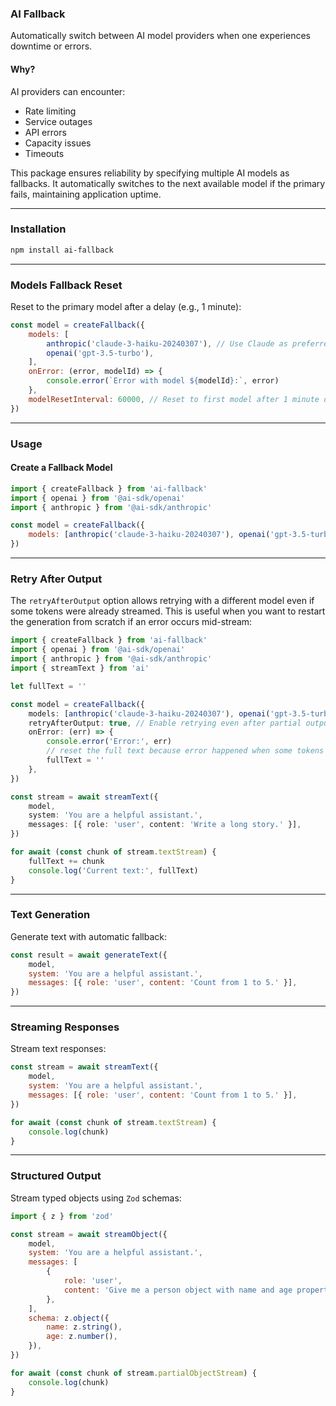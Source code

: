 ### AI Fallback

Automatically switch between AI model providers when one experiences downtime or errors.

#### Why?

AI providers can encounter:

-   Rate limiting
-   Service outages
-   API errors
-   Capacity issues
-   Timeouts

This package ensures reliability by specifying multiple AI models as fallbacks. It automatically switches to the next available model if the primary fails, maintaining application uptime.

---

### Installation

```bash
npm install ai-fallback
```

---

### Models Fallback Reset

Reset to the primary model after a delay (e.g., 1 minute):

```javascript
const model = createFallback({
    models: [
        anthropic('claude-3-haiku-20240307'), // Use Claude as preferred model
        openai('gpt-3.5-turbo'),
    ],
    onError: (error, modelId) => {
        console.error(`Error with model ${modelId}:`, error)
    },
    modelResetInterval: 60000, // Reset to first model after 1 minute of the first error
})
```

---

### Usage

#### Create a Fallback Model

```javascript
import { createFallback } from 'ai-fallback'
import { openai } from '@ai-sdk/openai'
import { anthropic } from '@ai-sdk/anthropic'

const model = createFallback({
    models: [anthropic('claude-3-haiku-20240307'), openai('gpt-3.5-turbo')],
})
```

---

### Retry After Output

The `retryAfterOutput` option allows retrying with a different model even if some tokens were already streamed. This is useful when you want to restart the generation from scratch if an error occurs mid-stream:

```ts
import { createFallback } from 'ai-fallback'
import { openai } from '@ai-sdk/openai'
import { anthropic } from '@ai-sdk/anthropic'
import { streamText } from 'ai'

let fullText = ''

const model = createFallback({
    models: [anthropic('claude-3-haiku-20240307'), openai('gpt-3.5-turbo')],
    retryAfterOutput: true, // Enable retrying even after partial output
    onError: (err) => {
        console.error('Error:', err)
        // reset the full text because error happened when some tokens were already streamed in
        fullText = ''
    },
})

const stream = await streamText({
    model,
    system: 'You are a helpful assistant.',
    messages: [{ role: 'user', content: 'Write a long story.' }],
})

for await (const chunk of stream.textStream) {
    fullText += chunk
    console.log('Current text:', fullText)
}
```

---

### Text Generation

Generate text with automatic fallback:

```javascript
const result = await generateText({
    model,
    system: 'You are a helpful assistant.',
    messages: [{ role: 'user', content: 'Count from 1 to 5.' }],
})
```

---

### Streaming Responses

Stream text responses:

```javascript
const stream = await streamText({
    model,
    system: 'You are a helpful assistant.',
    messages: [{ role: 'user', content: 'Count from 1 to 5.' }],
})

for await (const chunk of stream.textStream) {
    console.log(chunk)
}
```

---

### Structured Output

Stream typed objects using `Zod` schemas:

```javascript
import { z } from 'zod'

const stream = await streamObject({
    model,
    system: 'You are a helpful assistant.',
    messages: [
        {
            role: 'user',
            content: 'Give me a person object with name and age properties.',
        },
    ],
    schema: z.object({
        name: z.string(),
        age: z.number(),
    }),
})

for await (const chunk of stream.partialObjectStream) {
    console.log(chunk)
}
```
